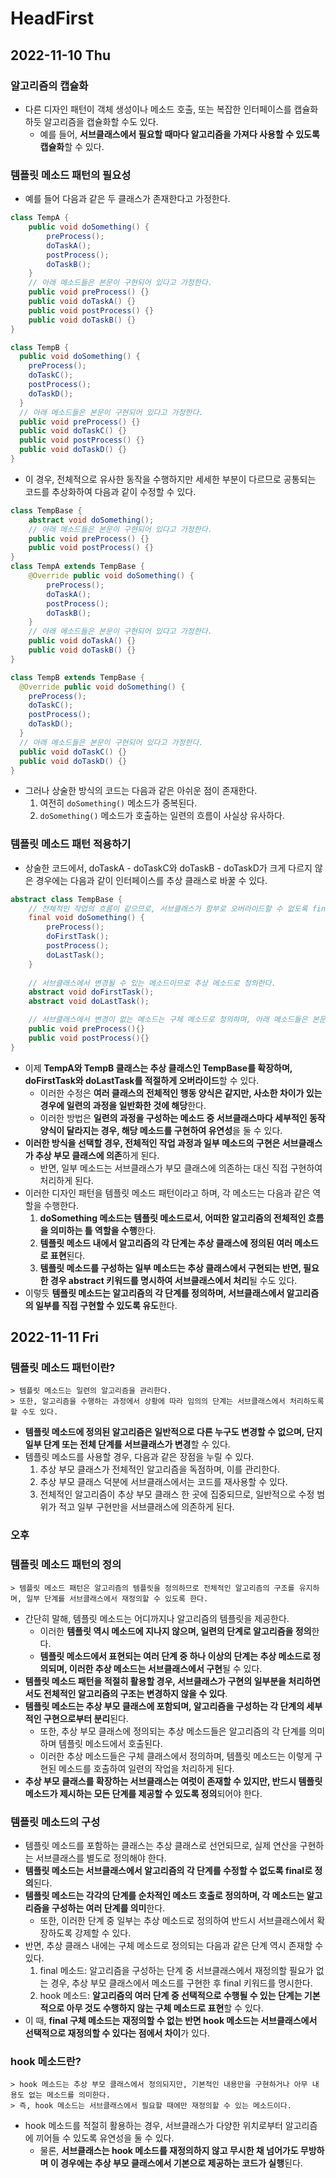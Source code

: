 # HeadFirst
## 2022-11-10 Thu

### 알고리즘의 캡슐화
* 다른 디자인 패턴이 객체 생성이나 메소드 호출, 또는 복잡한 인터페이스를 캡슐화하듯 알고리즘을 캡슐화할 수도 있다.
  * 예를 들어, **서브클래스에서 필요할 때마다 알고리즘을 가져다 사용할 수 있도록 캡슐화**할 수 있다.

### 템플릿 메소드 패턴의 필요성
* 예를 들어 다음과 같은 두 클래스가 존재한다고 가정한다.
```java
class TempA {
    public void doSomething() {
        preProcess();
        doTaskA();
        postProcess();
        doTaskB();
    }
    // 아래 메소드들은 본문이 구현되어 있다고 가정한다.
    public void preProcess() {}
    public void doTaskA() {}
    public void postProcess() {}
    public void doTaskB() {}
}

class TempB {
  public void doSomething() {
    preProcess();
    doTaskC();
    postProcess();
    doTaskD();
  }
  // 아래 메소드들은 본문이 구현되어 있다고 가정한다.
  public void preProcess() {}
  public void doTaskC() {}
  public void postProcess() {}
  public void doTaskD() {}
}
```
* 이 경우, 전체적으로 유사한 동작을 수행하지만 세세한 부분이 다르므로 공통되는 코드를 추상화하여 다음과 같이 수정할 수 있다.
```java
class TempBase {
    abstract void doSomething();
    // 아래 메소드들은 본문이 구현되어 있다고 가정한다.
    public void preProcess() {}
    public void postProcess() {}
}
class TempA extends TempBase {
    @Override public void doSomething() {
        preProcess();
        doTaskA();
        postProcess();
        doTaskB();
    }
    // 아래 메소드들은 본문이 구현되어 있다고 가정한다.
    public void doTaskA() {}
    public void doTaskB() {}
}

class TempB extends TempBase {
  @Override public void doSomething() {
    preProcess();
    doTaskC();
    postProcess();
    doTaskD();
  }
  // 아래 메소드들은 본문이 구현되어 있다고 가정한다.
  public void doTaskC() {}
  public void doTaskD() {}
}
```
* 그러나 상술한 방식의 코드는 다음과 같은 아쉬운 점이 존재한다.
  1. 여전히 `doSomething()` 메소드가 중복된다.
  2. `doSomething()` 메소드가 호출하는 일련의 흐름이 사실상 유사하다.

### 템플릿 메소드 패턴 적용하기
* 상술한 코드에서, doTaskA - doTaskC와 doTaskB - doTaskD가 크게 다르지 않은 경우에는 다음과 같이 인터페이스를 추상 클래스로 바꿀 수 있다.
```java
abstract class TempBase {
    // 전체적인 작업의 흐름이 같으므로, 서브클래스가 함부로 오버라이드할 수 없도록 final로 정의한다.
    final void doSomething() {
        preProcess();
        doFirstTask();
        postProcess();
        doLastTask();
    }
    
    // 서브클래스에서 변경될 수 있는 메소드이므로 추상 메소드로 정의한다.
    abstract void doFirstTask();
    abstract void doLastTask();

    // 서브클래스에서 변경이 없는 메소드는 구체 메소드로 정의하며, 아래 메소드들은 본문이 구현되어 있다고 가정한다.
    public void preProcess(){}
    public void postProcess(){}
} 
```
* 이제 **TempA와 TempB 클래스는 추상 클래스인 TempBase를 확장하며, doFirstTask와 doLastTask를 적절하게 오버라이드**할 수 있다.
  * 이러한 수정은 **여러 클래스의 전체적인 행동 양식은 같지만, 사소한 차이가 있는 경우에 일련의 과정을 일반화한 것에 해당**한다.
  * 이러한 방법은 **일련의 과정을 구성하는 메소드 중 서브클래스마다 세부적인 동작 양식이 달라지는 경우, 해당 메소드를 구현하여 유연성**을 둘 수 있다.
* **이러한 방식을 선택할 경우, 전체적인 작업 과정과 일부 메소드의 구현은 서브클래스가 추상 부모 클래스에 의존**하게 된다.
  * 반면, 일부 메소드는 서브클래스가 부모 클래스에 의존하는 대신 직접 구현하여 처리하게 된다.
* 이러한 디자인 패턴을 템플릿 메소드 패턴이라고 하며, 각 메소드는 다음과 같은 역할을 수행한다.
  1. **doSomething 메소드는 템플릿 메소드로서, 어떠한 알고리즘의 전체적인 흐름을 의미하는 틀 역할을 수행**한다.
  2. **템플릿 메소드 내에서 알고리즘의 각 단계는 추상 클래스에 정의된 여러 메소드로 표현**된다.
  3. **템플릿 메소드를 구성하는 일부 메소드는 추상 클래스에서 구현되는 반면, 필요한 경우 abstract 키워드를 명시하여 서브클래스에서 처리**될 수도 있다.
* 이렇듯 **템플릿 메소드는 알고리즘의 각 단계를 정의하며, 서브클래스에서 알고리즘의 일부를 직접 구현할 수 있도록 유도**한다.

## 2022-11-11 Fri
### 템플릿 메소드 패턴이란?
```
> 템플릿 메소드는 일련의 알고리즘을 관리한다.
> 또한, 알고리즘을 수행하는 과정에서 상황에 따라 임의의 단계는 서브클래스에서 처리하도록 할 수도 있다.
```
* **템플릿 메소드에 정의된 알고리즘은 일반적으로 다른 누구도 변경할 수 없으며, 단지 일부 단계 또는 전체 단계를 서브클래스가 변경**할 수 있다.
* 템플릿 메소드를 사용할 경우, 다음과 같은 장점을 누릴 수 있다.
  1. 추상 부모 클래스가 전체적인 알고리즘을 독점하며, 이를 관리한다.
  2. 추상 부모 클래스 덕분에 서브클래스에서는 코드를 재사용할 수 있다.
  3. 전체적인 알고리즘이 추상 부모 클래스 한 곳에 집중되므로, 일반적으로 수정 범위가 적고 일부 구현만을 서브클래스에 의존하게 된다.

### 오후
### 템플릿 메소드 패턴의 정의
```
> 템플릿 메소드 패턴은 알고리즘의 템플릿을 정의하므로 전체적인 알고리즘의 구조를 유지하며, 일부 단계를 서브클래스에서 재정의할 수 있도록 한다.
```
* 간단히 말해, 템플릿 메소드는 어디까지나 알고리즘의 템플릿을 제공한다.
  * 이러한 **템플릿 역시 메소드에 지나지 않으며, 일련의 단계로 알고리즘을 정의**한다.
  * **템플릿 메소드에서 표현되는 여러 단계 중 하나 이상의 단계는 추상 메소드로 정의되며, 이러한 추상 메소드는 서브클래스에서 구현**될 수 있다.
* **템플릿 메소드 패턴을 적절히 활용할 경우, 서브클래스가 구현의 일부분을 처리하면서도 전체적인 알고리즘의 구조는 변경하지 않을 수 있다**.
* **템플릿 메소드는 추상 부모 클래스에 포함되며, 알고리즘을 구성하는 각 단계의 세부적인 구현으로부터 분리**된다.
  * 또한, 추상 부모 클래스에 정의되는 추상 메소드들은 알고리즘의 각 단계를 의미하며 템플릿 메소드에서 호출된다.
  * 이러한 추상 메소드들은 구체 클래스에서 정의하며, 템플릿 메소드는 이렇게 구현된 메소드를 호출하여 일련의 작업을 처리하게 된다.
* **추상 부모 클래스를 확장하는 서브클래스는 여럿이 존재할 수 있지만, 반드시 템플릿 메소드가 제시하는 모든 단계를 제공할 수 있도록 정의**되어야 한다.

### 템플릿 메소드의 구성
* 템플릿 메소드를 포함하는 클래스는 추상 클래스로 선언되므로, 실제 연산을 구현하는 서브클래스를 별도로 정의해야 한다.
* **템플릿 메소드는 서브클래스에서 알고리즘의 각 단계를 수정할 수 없도록 final로 정의**된다.
* **템플릿 메소드는 각각의 단계를 순차적인 메소드 호출로 정의하며, 각 메소드는 알고리즘을 구성하는 여러 단계를 의미**한다.
  * 또한, 이러한 단계 중 일부는 추상 메소드로 정의하여 반드시 서브클래스에서 확장하도록 강제할 수 있다.
* 반면, 추상 클래스 내에는 구체 메소드로 정의되는 다음과 같은 단계 역시 존재할 수 있다. 
  1. final 메소드: 알고리즘을 구성하는 단계 중 서브클래스에서 재정의할 필요가 없는 경우, 추상 부모 클래스에서 메소드를 구현한 후 final 키워드를 명시한다.
  2. hook 메소드: **알고리즘의 여러 단계 중 선택적으로 수행될 수 있는 단계는 기본적으로 아무 것도 수행하지 않는 구체 메소드로 표현**할 수 있다.
* 이 때, **final 구체 메소드는 재정의할 수 없는 반면 hook 메소드는 서브클래스에서 선택적으로 재정의할 수 있다는 점에서 차이**가 있다.

### hook 메소드란?
```
> hook 메소드는 추상 부모 클래스에서 정의되지만, 기본적인 내용만을 구현하거나 아무 내용도 없는 메소드를 의미한다.
> 즉, hook 메소드는 서브클래스에서 필요할 때에만 재정의할 수 있는 메소드이다.
```
* hook 메소드를 적절히 활용하는 경우, 서브클래스가 다양한 위치로부터 알고리즘에 끼어들 수 있도록 유연성을 둘 수 있다.
  * 물론, **서브클래스는 hook 메소드를 재정의하지 않고 무시한 채 넘어가도 무방하며 이 경우에는 추상 부모 클래스에서 기본으로 제공하는 코드가 실행**된다.